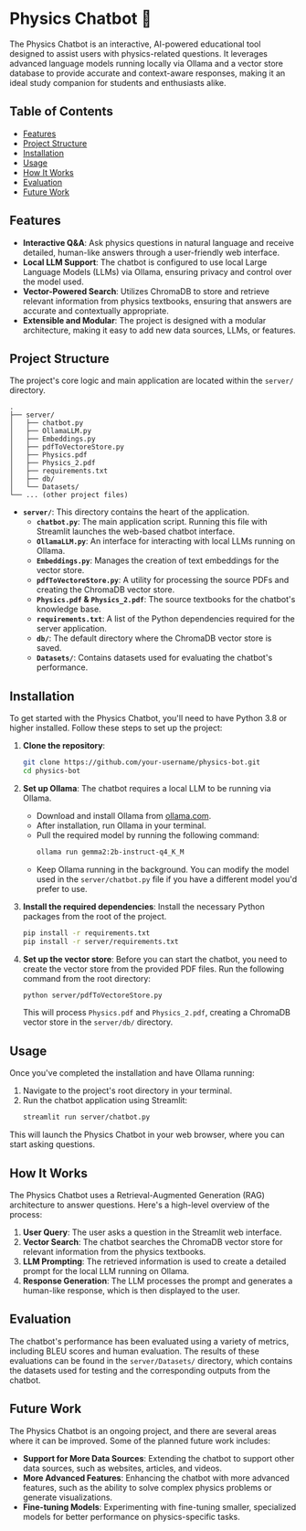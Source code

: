 # Physics Chatbot 🔬

The Physics Chatbot is an interactive, AI-powered educational tool designed to assist users with physics-related questions. It leverages advanced language models running locally via Ollama and a vector store database to provide accurate and context-aware responses, making it an ideal study companion for students and enthusiasts alike.

## Table of Contents

- [Features](#features)
- [Project Structure](#project-structure)
- [Installation](#installation)
- [Usage](#usage)
- [How It Works](#how-it-works)
- [Evaluation](#evaluation)
- [Future Work](#future-work)

## Features

- **Interactive Q&A**: Ask physics questions in natural language and receive detailed, human-like answers through a user-friendly web interface.
- **Local LLM Support**: The chatbot is configured to use local Large Language Models (LLMs) via Ollama, ensuring privacy and control over the model used.
- **Vector-Powered Search**: Utilizes ChromaDB to store and retrieve relevant information from physics textbooks, ensuring that answers are accurate and contextually appropriate.
- **Extensible and Modular**: The project is designed with a modular architecture, making it easy to add new data sources, LLMs, or features.

## Project Structure

The project's core logic and main application are located within the `server/` directory.

```
.
├── server/
│   ├── chatbot.py
│   ├── OllamaLLM.py
│   ├── Embeddings.py
│   ├── pdfToVectoreStore.py
│   ├── Physics.pdf
│   ├── Physics_2.pdf
│   ├── requirements.txt
│   ├── db/
│   └── Datasets/
└── ... (other project files)
```

- **`server/`**: This directory contains the heart of the application.
  - **`chatbot.py`**: The main application script. Running this file with Streamlit launches the web-based chatbot interface.
  - **`OllamaLLM.py`**: An interface for interacting with local LLMs running on Ollama.
  - **`Embeddings.py`**: Manages the creation of text embeddings for the vector store.
  - **`pdfToVectoreStore.py`**: A utility for processing the source PDFs and creating the ChromaDB vector store.
  - **`Physics.pdf` & `Physics_2.pdf`**: The source textbooks for the chatbot's knowledge base.
  - **`requirements.txt`**: A list of the Python dependencies required for the server application.
  - **`db/`**: The default directory where the ChromaDB vector store is saved.
  - **`Datasets/`**: Contains datasets used for evaluating the chatbot's performance.

## Installation

To get started with the Physics Chatbot, you'll need to have Python 3.8 or higher installed. Follow these steps to set up the project:

1.  **Clone the repository**:
    ```bash
    git clone https://github.com/your-username/physics-bot.git
    cd physics-bot
    ```

2.  **Set up Ollama**:
    The chatbot requires a local LLM to be running via Ollama.
    - Download and install Ollama from [ollama.com](https://ollama.com/).
    - After installation, run Ollama in your terminal.
    - Pull the required model by running the following command:
      ```bash
      ollama run gemma2:2b-instruct-q4_K_M
      ```
    - Keep Ollama running in the background. You can modify the model used in the `server/chatbot.py` file if you have a different model you'd prefer to use.

3.  **Install the required dependencies**:
    Install the necessary Python packages from the root of the project.
    ```bash
    pip install -r requirements.txt
    pip install -r server/requirements.txt
    ```

4.  **Set up the vector store**:
    Before you can start the chatbot, you need to create the vector store from the provided PDF files. Run the following command from the root directory:
    ```bash
    python server/pdfToVectoreStore.py
    ```
    This will process `Physics.pdf` and `Physics_2.pdf`, creating a ChromaDB vector store in the `server/db/` directory.

## Usage

Once you've completed the installation and have Ollama running:

1.  Navigate to the project's root directory in your terminal.
2.  Run the chatbot application using Streamlit:
    ```bash
    streamlit run server/chatbot.py
    ```
This will launch the Physics Chatbot in your web browser, where you can start asking questions.

## How It Works

The Physics Chatbot uses a Retrieval-Augmented Generation (RAG) architecture to answer questions. Here's a high-level overview of the process:

1.  **User Query**: The user asks a question in the Streamlit web interface.
2.  **Vector Search**: The chatbot searches the ChromaDB vector store for relevant information from the physics textbooks.
3.  **LLM Prompting**: The retrieved information is used to create a detailed prompt for the local LLM running on Ollama.
4.  **Response Generation**: The LLM processes the prompt and generates a human-like response, which is then displayed to the user.

## Evaluation

The chatbot's performance has been evaluated using a variety of metrics, including BLEU scores and human evaluation. The results of these evaluations can be found in the `server/Datasets/` directory, which contains the datasets used for testing and the corresponding outputs from the chatbot.

## Future Work

The Physics Chatbot is an ongoing project, and there are several areas where it can be improved. Some of the planned future work includes:

- **Support for More Data Sources**: Extending the chatbot to support other data sources, such as websites, articles, and videos.
- **More Advanced Features**: Enhancing the chatbot with more advanced features, such as the ability to solve complex physics problems or generate visualizations.
- **Fine-tuning Models**: Experimenting with fine-tuning smaller, specialized models for better performance on physics-specific tasks.
